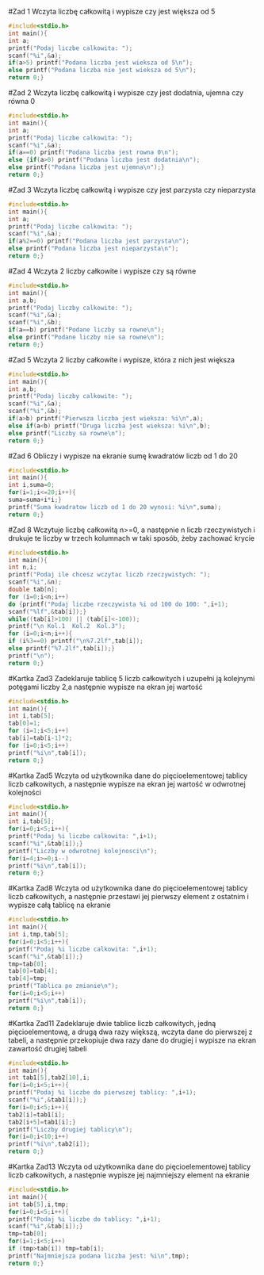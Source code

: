 #Zad 1 
Wczyta liczbę całkowitą i wypisze czy jest większa od 5
```c
#include<stdio.h>
int main(){
int a;
printf("Podaj liczbe calkowita: ");
scanf("%i",&a);
if(a>5) printf("Podana liczba jest wieksza od 5\n");
else printf("Podana liczba nie jest wieksza od 5\n");
return 0;}
```

#Zad 2 
Wczyta liczbę całkowitą i wypisze czy jest dodatnia, ujemna czy równa 0
```c
#include<stdio.h>
int main(){
int a;
printf("Podaj liczbe calkowita: ");
scanf("%i",&a);
if(a==0) printf("Podana liczba jest rowna 0\n");
else {if(a>0) printf("Podana liczba jest dodatnia\n");
else printf("Podana liczba jest ujemna\n");}
return 0;}
```

#Zad 3 
Wczyta liczbę całkowitą i wypisze czy jest parzysta czy nieparzysta
```c
#include<stdio.h>
int main(){
int a;
printf("Podaj liczbe calkowita: ");
scanf("%i",&a);
if(a%2==0) printf("Podana liczba jest parzysta\n");
else printf("Podana liczba jest nieparzysta\n");
return 0;}
```

#Zad 4 
Wczyta 2 liczby całkowite i wypisze czy są równe
```c
#include<stdio.h>
int main(){
int a,b;
printf("Podaj liczby calkowite: ");
scanf("%i",&a);
scanf("%i",&b);
if(a==b) printf("Podane liczby sa rowne\n");
else printf("Podane liczby nie sa rowne\n");
return 0;}
```

#Zad 5 
Wczyta 2 liczby całkowite i wypisze, która z nich jest większa
```c
#include<stdio.h>
int main(){
int a,b;
printf("Podaj liczby calkowite: ");
scanf("%i",&a);
scanf("%i",&b);
if(a>b) printf("Pierwsza liczba jest wieksza: %i\n",a);
else if(a<b) printf("Druga liczba jest wieksza: %i\n",b);
else printf("Liczby sa rowne\n");
return 0;}
```

#Zad 6 
Obliczy i wypisze na ekranie sumę kwadratów liczb od 1 do 20
```c
#include<stdio.h>
int main(){
int i,suma=0;
for(i=1;i<=20;i++){
suma=suma+i*i;}
printf("Suma kwadratow liczb od 1 do 20 wynosi: %i\n",suma);
return 0;}
```

#Zad 8 
Wczytuje liczbę całkowitą n>=0, a następnie n liczb rzeczywistych i drukuje te liczby w trzech kolumnach w taki sposób, żeby zachować krycie
```c
#include<stdio.h>
int main(){
int n,i;
printf("Podaj ile chcesz wczytac liczb rzeczywistych: ");
scanf("%i",&n);
double tab[n];
for (i=0;i<n;i++)
do {printf("Podaj liczbe rzeczywista %i od 100 do 100: ",i+1);
scanf("%lf",&tab[i]);}
while((tab[i]>100) || (tab[i]<-100));
printf("\n Kol.1  Kol.2  Kol.3");
for (i=0;i<n;i++){
if (i%3==0) printf("\n%7.2lf",tab[i]);
else printf("%7.2lf",tab[i]);}
printf("\n");
return 0;}
```

#Kartka Zad3
Zadeklaruje tablicę 5 liczb całkowitych i uzupełni ją kolejnymi potęgami liczby 2,a następnie wypisze na ekran jej wartość
```c
#include<stdio.h>
int main(){
int i,tab[5];
tab[0]=1;
for (i=1;i<5;i++)
tab[i]=tab[i-1]*2;
for (i=0;i<5;i++)
printf("%i\n",tab[i]);
return 0;}
```

#Kartka Zad5
Wczyta od użytkownika dane do pięcioelementowej tablicy liczb całkowitych, a następnie wypisze na ekran jej wartość w odwrotnej kolejności
```c
#include<stdio.h>
int main(){
int i,tab[5];
for(i=0;i<5;i++){
printf("Podaj %i liczbe calkowita: ",i+1);
scanf("%i",&tab[i]);}
printf("Liczby w odwrotnej kolejnosci\n");
for(i=4;i>=0;i--)
printf("%i\n",tab[i]);
return 0;}
```

#Kartka Zad8
Wczyta od użytkownika dane do pięcioelementowej tablicy liczb całkowitych, a następnie przestawi jej pierwszy element z ostatnim i wypisze całą tablicę na ekranie
```c
#include<stdio.h>
int main(){
int i,tmp,tab[5];
for(i=0;i<5;i++){
printf("Podaj %i liczbe calkowita: ",i+1);
scanf("%i",&tab[i]);}
tmp=tab[0];
tab[0]=tab[4];
tab[4]=tmp;
printf("Tablica po zmianie\n");
for(i=0;i<5;i++)
printf("%i\n",tab[i]);
return 0;}
```

#Kartka Zad11
Zadeklaruje dwie tablice liczb całkowitych, jedną pięcioelementową, a drugą dwa razy większą, wczyta dane do pierwszej z tabeli, a następnie przekopiuje dwa razy dane do drugiej i wypisze na ekran zawartość drugiej tabeli
```c
#include<stdio.h>
int main(){
int tab1[5],tab2[10],i;
for(i=0;i<5;i++){
printf("Podaj %i liczbe do pierwszej tablicy: ",i+1);
scanf("%i",&tab1[i]);}
for(i=0;i<5;i++){
tab2[i]=tab1[i];
tab2[i+5]=tab1[i];}
printf("Liczby drugiej tablicy\n");
for(i=0;i<10;i++)
printf("%i\n",tab2[i]);
return 0;}
```

#Kartka Zad13
Wczyta od użytkownika dane do pięcioelementowej tablicy liczb całkowitych, a następnie wypisze jej najmniejszy element na ekranie
```c
#include<stdio.h>
int main(){
int tab[5],i,tmp;
for(i=0;i<5;i++){
printf("Podaj %i liczbe do tablicy: ",i+1);
scanf("%i",&tab[i]);}
tmp=tab[0];
for(i=1;i<5;i++)
if (tmp>tab[i]) tmp=tab[i];
printf("Najmniejsza podana liczba jest: %i\n",tmp);
return 0;}
```
